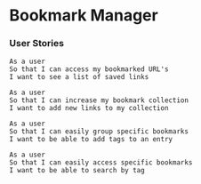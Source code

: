 # Bookmark Manager

<h3> User Stories </h3>

```
As a user
So that I can access my bookmarked URL's
I want to see a list of saved links
```

```
As a user
So that I can increase my bookmark collection
I want to add new links to my collection
```

```
As a user
So that I can easily group specific bookmarks
I want to be able to add tags to an entry
```

```
As a user
So that I can easily access specific bookmarks
I want to be able to search by tag
```
